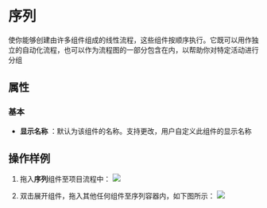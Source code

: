 # 序列

使你能够创建由许多组件组成的线性流程，这些组件按顺序执行。它既可以用作独立的自动化流程，也可以作为流程图的一部分包含在内，以帮助你对特定活动进行分组

## 属性

### 基本

- **显示名称** ：默认为该组件的名称。支持更改，用户自定义此组件的显示名称

## 操作样例

1. 拖入**序列**组件至项目流程中：
![](https://docimages.blob.core.chinacloudapi.cn/images/Activities/sequence-1.png)

2. 双击展开组件，拖入其他任何组件至序列容器内，如下图所示：
![](https://docimages.blob.core.chinacloudapi.cn/images/Activities/sequence-2.png)

